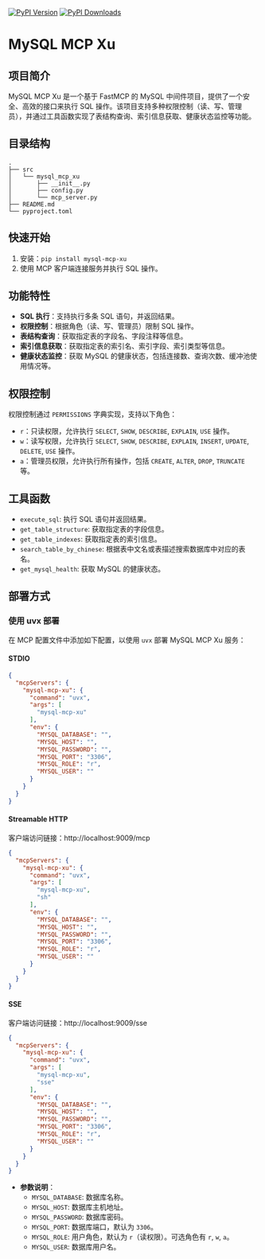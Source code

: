 [![PyPI Version](https://img.shields.io/pypi/v/mysql-mcp-xu)](https://pypi.org/project/mysql-mcp-xu)
[![PyPI Downloads](https://static.pepy.tech/badge/mysql-mcp-xu)](https://pepy.tech/projects/mysql-mcp-xu)
# MySQL MCP Xu

## 项目简介
MySQL MCP Xu 是一个基于 FastMCP 的 MySQL 中间件项目，提供了一个安全、高效的接口来执行 SQL 操作。该项目支持多种权限控制（读、写、管理员），并通过工具函数实现了表结构查询、索引信息获取、健康状态监控等功能。

## 目录结构
```
.
├── src
│   └── mysql_mcp_xu
│       ├── __init__.py
│       ├── config.py
│       └── mcp_server.py
├── README.md
└── pyproject.toml
```

## 快速开始
1. 安装：`pip install mysql-mcp-xu`
2. 使用 MCP 客户端连接服务并执行 SQL 操作。

## 功能特性
- **SQL 执行**：支持执行多条 SQL 语句，并返回结果。
- **权限控制**：根据角色（读、写、管理员）限制 SQL 操作。
- **表结构查询**：获取指定表的字段名、字段注释等信息。
- **索引信息获取**：获取指定表的索引名、索引字段、索引类型等信息。
- **健康状态监控**：获取 MySQL 的健康状态，包括连接数、查询次数、缓冲池使用情况等。


## 权限控制
权限控制通过 `PERMISSIONS` 字典实现，支持以下角色：
- `r`：只读权限，允许执行 `SELECT`, `SHOW`, `DESCRIBE`, `EXPLAIN`, `USE` 操作。
- `w`：读写权限，允许执行 `SELECT`, `SHOW`, `DESCRIBE`, `EXPLAIN`, `INSERT`, `UPDATE`, `DELETE`, `USE` 操作。
- `a`：管理员权限，允许执行所有操作，包括 `CREATE`, `ALTER`, `DROP`, `TRUNCATE` 等。

## 工具函数
- `execute_sql`: 执行 SQL 语句并返回结果。
- `get_table_structure`: 获取指定表的字段信息。
- `get_table_indexes`: 获取指定表的索引信息。
- `search_table_by_chinese`: 根据表中文名或表描述搜索数据库中对应的表名。
- `get_mysql_health`: 获取 MySQL 的健康状态。

## 部署方式

### 使用 uvx 部署

在 MCP 配置文件中添加如下配置，以使用 `uvx` 部署 MySQL MCP Xu 服务：
#### STDIO

```json
{
  "mcpServers": {
    "mysql-mcp-xu": {
      "command": "uvx",
      "args": [
        "mysql-mcp-xu"
      ],
      "env": {
        "MYSQL_DATABASE": "",
        "MYSQL_HOST": "",
        "MYSQL_PASSWORD": "",
        "MYSQL_PORT": "3306",
        "MYSQL_ROLE": "r",
        "MYSQL_USER": ""
      }
    }
  }
}
```
#### Streamable HTTP
客户端访问链接：http://localhost:9009/mcp
```json
{
  "mcpServers": {
    "mysql-mcp-xu": {
      "command": "uvx",
      "args": [
        "mysql-mcp-xu",
        "sh"
      ],
      "env": {
        "MYSQL_DATABASE": "",
        "MYSQL_HOST": "",
        "MYSQL_PASSWORD": "",
        "MYSQL_PORT": "3306",
        "MYSQL_ROLE": "r",
        "MYSQL_USER": ""
      }
    }
  }
}
```
#### SSE
客户端访问链接：http://localhost:9009/sse
```json
{
  "mcpServers": {
    "mysql-mcp-xu": {
      "command": "uvx",
      "args": [
        "mysql-mcp-xu",
        "sse"
      ],
      "env": {
        "MYSQL_DATABASE": "",
        "MYSQL_HOST": "",
        "MYSQL_PASSWORD": "",
        "MYSQL_PORT": "3306",
        "MYSQL_ROLE": "r",
        "MYSQL_USER": ""
      }
    }
  }
}
```
- **参数说明**：
  - `MYSQL_DATABASE`: 数据库名称。
  - `MYSQL_HOST`: 数据库主机地址。
  - `MYSQL_PASSWORD`: 数据库密码。
  - `MYSQL_PORT`: 数据库端口，默认为 `3306`。
  - `MYSQL_ROLE`: 用户角色，默认为 `r`（读权限）。可选角色有 `r`, `w`, `a`。
  - `MYSQL_USER`: 数据库用户名。

